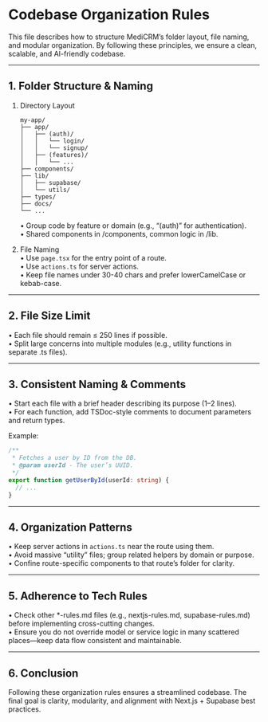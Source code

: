 # Codebase Organization Rules

This file describes how to structure MediCRM’s folder layout, file naming, and modular organization. By following these principles, we ensure a clean, scalable, and AI-friendly codebase.

---

## 1. Folder Structure & Naming

1. Directory Layout
   ```
   my-app/
   ├── app/
   │   ├── (auth)/
   │   │   └── login/
   │   │   └── signup/
   │   ├── (features)/
   │   │   └── ...
   ├── components/
   ├── lib/
   │   ├── supabase/
   │   └── utils/
   ├── types/
   ├── docs/
   └── ...
   ```
   • Group code by feature or domain (e.g., “(auth)” for authentication).  
   • Shared components in /components, common logic in /lib.

2. File Naming  
   • Use `page.tsx` for the entry point of a route.  
   • Use `actions.ts` for server actions.  
   • Keep file names under 30-40 chars and prefer lowerCamelCase or kebab-case.

---

## 2. File Size Limit

• Each file should remain ≤ 250 lines if possible.  
• Split large concerns into multiple modules (e.g., utility functions in separate .ts files).

---

## 3. Consistent Naming & Comments

• Start each file with a brief header describing its purpose (1–2 lines).  
• For each function, add TSDoc-style comments to document parameters and return types.

Example:
```ts
/**
 * Fetches a user by ID from the DB.
 * @param userId - The user’s UUID.
 */
export function getUserById(userId: string) {
  // ...
}
```

---

## 4. Organization Patterns

• Keep server actions in `actions.ts` near the route using them.  
• Avoid massive “utility” files; group related helpers by domain or purpose.  
• Confine route-specific components to that route’s folder for clarity.

---

## 5. Adherence to Tech Rules

• Check other *-rules.md files (e.g., nextjs-rules.md, supabase-rules.md) before implementing cross-cutting changes.  
• Ensure you do not override model or service logic in many scattered places—keep data flow consistent and maintainable.

---

## 6. Conclusion

Following these organization rules ensures a streamlined codebase. The final goal is clarity, modularity, and alignment with Next.js + Supabase best practices.